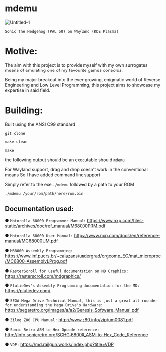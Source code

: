 # mdemu

![Untitled-1](https://github.com/user-attachments/assets/d3352cca-1971-4504-9eed-ab09d24adf20)

```
Sonic the Hedgehog (PAL 50) on Wayland (KDE Plasma)
```  

# Motive:

The aim with this project is to provide myself with my own surrogates means of emulating one of my favourite games consoles.

Being my major breakout into the ever-growing, enigmatic world of Reverse Engineering and Low Level Programming, this project aims to showcase my expertise in said field.

# Building:

Built using the ANSI C99 standard

```
git clone

make clean

make
```

the following output should be an executable should ``mdemu`` 

For Wayland support, drag and drop doesn't work in the conventional means
So I have added command line support 

Simply refer to the exe ``./mdemu`` followed by a path to your ROM

``./mdemu /your/rom/path/here/rom.bin``

## Documentation used:

● ```Motorolla 68000 Programmer Manual:``` https://www.nxp.com/files-static/archives/doc/ref_manual/M68000PRM.pdf

● ```Motorolla 68000 User Manual:``` https://www.nxp.com/docs/en/reference-manual/MC68000UM.pdf

● ```M68000 Assembly Programming:``` https://www.inf.pucrs.br/~calazans/undergrad/orgcomp_EC/mat_microproc/MC6800-AssemblyLProg.pdf

● ```RasterScroll for useful documentation on MD Graphics:``` https://rasterscroll.com/mdgraphics/

● ```PlutieDev's Assembly Programming documentation for the MD:``` https://plutiedev.com/

● ```SEGA Mega Drive Technical Manual, this is just a great all rounder for understanding the Mega Drive's Hardware:``` https://segaretro.org/images/a/a2/Genesis_Software_Manual.pdf

● ```Zilog Z80 CPU Manual:``` http://www.z80.info/zip/um0081.pdf

● ```Sonic Retro ASM to Hex Opcode reference:``` http://info.sonicretro.org/SCHG:68000_ASM-to-Hex_Code_Reference

● ```VDP:``` https://md.railgun.works/index.php?title=VDP


